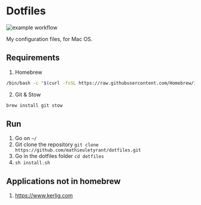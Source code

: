 # Dotfiles

![example workflow](https://github.com/mathieuletyrant/dotfiles/actions/workflows/test.yml/badge.svg)

My configuration files, for Mac OS.

## Requirements

1. Homebrew

```bash
/bin/bash -c "$(curl -fsSL https://raw.githubusercontent.com/Homebrew/install/HEAD/install.sh)"
```

2. Git & Stow

```bash
brew install git stow
```

## Run
1. Go on `~/`
2. Git clone the repository `git clone https://github.com/mathieuletyrant/dotfiles.git`
3. Go in the dotfiles folder `cd dotfiles`
5. `sh install.sh`

## Applications not in homebrew

1. https://www.kerlig.com